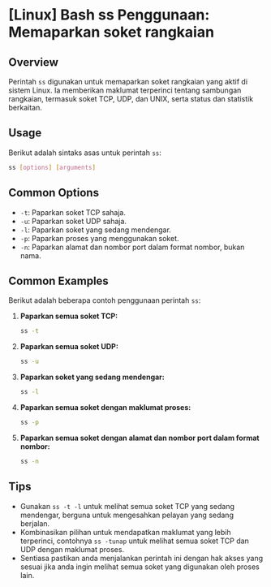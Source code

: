 # [Linux] Bash ss Penggunaan: Memaparkan soket rangkaian

## Overview
Perintah `ss` digunakan untuk memaparkan soket rangkaian yang aktif di sistem Linux. Ia memberikan maklumat terperinci tentang sambungan rangkaian, termasuk soket TCP, UDP, dan UNIX, serta status dan statistik berkaitan.

## Usage
Berikut adalah sintaks asas untuk perintah `ss`:

```bash
ss [options] [arguments]
```

## Common Options
- `-t`: Paparkan soket TCP sahaja.
- `-u`: Paparkan soket UDP sahaja.
- `-l`: Paparkan soket yang sedang mendengar.
- `-p`: Paparkan proses yang menggunakan soket.
- `-n`: Paparkan alamat dan nombor port dalam format nombor, bukan nama.

## Common Examples
Berikut adalah beberapa contoh penggunaan perintah `ss`:

1. **Paparkan semua soket TCP:**
   ```bash
   ss -t
   ```

2. **Paparkan semua soket UDP:**
   ```bash
   ss -u
   ```

3. **Paparkan soket yang sedang mendengar:**
   ```bash
   ss -l
   ```

4. **Paparkan semua soket dengan maklumat proses:**
   ```bash
   ss -p
   ```

5. **Paparkan semua soket dengan alamat dan nombor port dalam format nombor:**
   ```bash
   ss -n
   ```

## Tips
- Gunakan `ss -t -l` untuk melihat semua soket TCP yang sedang mendengar, berguna untuk mengesahkan pelayan yang sedang berjalan.
- Kombinasikan pilihan untuk mendapatkan maklumat yang lebih terperinci, contohnya `ss -tunap` untuk melihat semua soket TCP dan UDP dengan maklumat proses.
- Sentiasa pastikan anda menjalankan perintah ini dengan hak akses yang sesuai jika anda ingin melihat semua soket yang digunakan oleh proses lain.